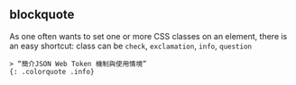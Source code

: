 ## blockquote

As one often wants to set one or more CSS classes on an element, there is an easy shortcut:
class can be `check`, `exclamation`, `info`, `question`
```
> “簡介JSON Web Token 機制與使用情境”
{: .colorquote .info}
```
